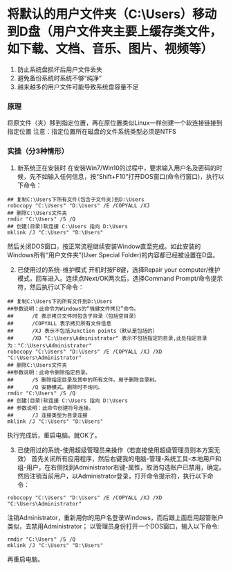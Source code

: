 # 将默认的用户文件夹（C:\\Users）移动到D盘（用户文件夹主要上缓存类文件，如下载、文档、音乐、图片、视频等）
1. 防止系统盘损坏后用户文件丢失
2. 避免备份系统时系统不够“纯净”
3. 越来越多的用户文件可能导致系统盘容量不足

### 原理
将原文件（夹）移到指定位置，再在原位置类似Linux一样创建一个软连接链接到指定位置
注意：指定位置所在磁盘的文件系统类型必须是NTFS

### 实操（分3种情形）
1. 新系统正在安装时
在安装Win7/Win10的过程中，要求输入用户名及密码的时候，先不如输入任何信息，按“Shift+F10”打开DOS窗口(命令行窗口)，执行以下命令：
```DOS
## 复制C:\Users下所有文件(包含子文件夹)到D:\Users
robocopy "C:\Users" "D:\Users" /E /COPYALL /XJ
## 删除C:\Users文件夹 
rmdir "C:\Users" /S /Q 
## 创建(目录)软连接 C:\Users 指向 D:\Users
mklink /J "C:\Users" "D:\Users"
```
然后关闭DOS窗口，按正常流程继续安装Window直至完成。如此安装的Windows所有“用户文件夹”(User Special Folder)的内容都已经被设置在D盘。

2. 已使用过的系统-维护模式
开机时按F8键，选择Repair your computer/维护模式，回车进入。连续点Next/OK两次后，选择Command Prompt/命令提示符，然后执行以下命令：
```DOS
## 复制C:\Users下的所有文件到D:\Users
##参数说明：此命令为Windows的“强健文件拷贝”命令。
##      /E 表示拷贝文件时包含子目录（包括空目录）
##      /COPYALL 表示拷贝所有文件信息
##      /XJ 表示不包括Junction points（默认是包括的）
##      /XD "C:\Users\Administrator" 表示不包括指定的目录,此处指定目录为："C:\Users\Administrator"
robocopy "C:\Users" "D:\Users" /E /COPYALL /XJ /XD "C:\Users\Administrator"
## 删除C:\Users文件夹 
##参数说明：此命令删除指定目录。
##      /S 删除指定目录及其中的所有文件。用于删除目录树。
##      /Q 安静模式。删除时不询问。  
rmdir "C:\Users" /S /Q   
## 创建(目录)软连接 C:\Users 指向 D:\Users
## 参数说明：此命令创建符号连接。
##      /J 连接类型为目录连接
mklink /J "C:\Users" "D:\Users"
```
执行完成后，重启电脑。就OK了。

3. 已使用过的系统-使用超级管理员来操作（若直接使用超级管理员则本方案无效）
首先关闭所有应用程序，然后右键我的电脑-管理-系统工具-本地用户和组-用户，在右侧找到Administrator右键-属性，取消勾选账户已禁用，确定。
然后注销当前用户，以Administrator登录，打开命令提示符，执行以下命令：
```DOS
robocopy "C:\Users" "D:\Users" /E /COPYALL /XJ /XD "C:\Users\Administrator"
```
注销Administrator，重新用你的用户名登录Windows，而后跟上面启用超管账户类似，去禁用Administrator；
以管理员身份打开一个DOS窗口，输入以下命令:
```DOS
rmdir "C:\Users" /S /Q
mklink /J "C:\Users" "D:\Users"
```
再重启电脑。
